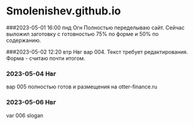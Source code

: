 # Smolenishev.github.io

###2023-05-01 16:00 пнд Огн
Полностью переделываю сайт.
Сейчас выложил заготовку с готовностью 75% по форме и 50% по содержанию.

###2023-05-02 12:20 втр Нвг
вар 004. Текст требует редактирования. Форма - считаю почти итогом.

### 2023-05-04 Нвг 
вар 005 полностью готов и размещения на otter-finance.ru

### 2023-05-06 Нвг
var 006 slogan
